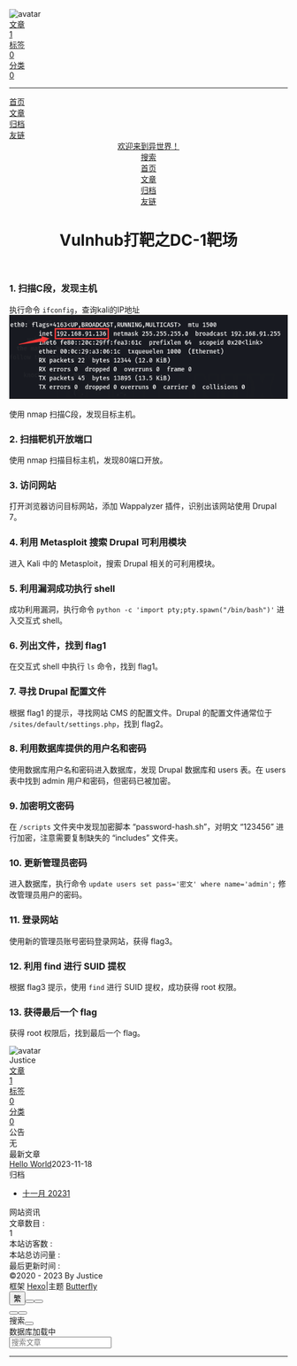 <!DOCTYPE html><html lang="zh-CN" data-theme="dark"><head><meta charset="UTF-8"><meta http-equiv="X-UA-Compatible" content="IE=edge"><meta name="viewport" content="width=device-width, initial-scale=1.0,viewport-fit=cover"><title>Vulnhub打靶之DC-1靶场 | 欢迎来到异世界！</title><meta name="author" content="Justice"><meta name="copyright" content="Justice"><meta name="format-detection" content="telephone=no"><meta name="theme-color" content="#0d0d0d"><meta name="description" content="1. 扫描C段，发现主机执行命令 ifconfig，查询kali的IP地址 使用 nmap 扫描C段，发现目标主机。 2. 扫描靶机开放端口使用 nmap 扫描目标主机，发现80端口开放。 3. 访问网站打开浏览器访问目标网站，添加 Wappalyzer 插件，识别出该网站使用 Drupal 7。 4. 利用 Metasploit 搜索 Drupal 可利用模块进入 Kali 中的 Metaspl">
<meta property="og:type" content="website">
<meta property="og:title" content="Vulnhub打靶之DC-1靶场">
<meta property="og:url" content="http://example.com/articles/DC-1.md">
<meta property="og:site_name" content="欢迎来到异世界！">
<meta property="og:description" content="1. 扫描C段，发现主机执行命令 ifconfig，查询kali的IP地址 使用 nmap 扫描C段，发现目标主机。 2. 扫描靶机开放端口使用 nmap 扫描目标主机，发现80端口开放。 3. 访问网站打开浏览器访问目标网站，添加 Wappalyzer 插件，识别出该网站使用 Drupal 7。 4. 利用 Metasploit 搜索 Drupal 可利用模块进入 Kali 中的 Metaspl">
<meta property="og:locale" content="zh_CN">
<meta property="og:image" content="https://i.loli.net/2021/02/24/5O1day2nriDzjSu.png">
<meta property="article:published_time" content="2023-11-18T15:06:55.362Z">
<meta property="article:modified_time" content="2023-11-18T15:06:55.362Z">
<meta property="article:author" content="Justice">
<meta name="twitter:card" content="summary">
<meta name="twitter:image" content="https://i.loli.net/2021/02/24/5O1day2nriDzjSu.png"><link rel="shortcut icon" href="/img/favicon.png"><link rel="canonical" href="http://example.com/articles/DC-1.md"><link rel="preconnect" href="//cdn.jsdelivr.net"/><link rel="preconnect" href="//busuanzi.ibruce.info"/><link rel="stylesheet" href="/css/index.css"><link rel="stylesheet" href="https://cdn.jsdelivr.net/npm/@fortawesome/fontawesome-free/css/all.min.css" media="print" onload="this.media='all'"><link rel="stylesheet" href="https://cdn.jsdelivr.net/npm/@fancyapps/ui/dist/fancybox/fancybox.min.css" media="print" onload="this.media='all'"><script>const GLOBAL_CONFIG = {
  root: '/',
  algolia: undefined,
  localSearch: {"path":"/search.xml","preload":false,"top_n_per_article":1,"unescape":true,"languages":{"hits_empty":"找不到您查询的内容：${query}","hits_stats":"共找到 ${hits} 篇文章"}},
  translate: {"defaultEncoding":2,"translateDelay":0,"msgToTraditionalChinese":"繁","msgToSimplifiedChinese":"簡"},
  noticeOutdate: undefined,
  highlight: {"plugin":"highlighjs","highlightCopy":true,"highlightLang":true,"highlightHeightLimit":230},
  copy: {
    success: '复制成功',
    error: '复制错误',
    noSupport: '浏览器不支持'
  },
  relativeDate: {
    homepage: false,
    post: false
  },
  runtime: '',
  dateSuffix: {
    just: '刚刚',
    min: '分钟前',
    hour: '小时前',
    day: '天前',
    month: '个月前'
  },
  copyright: undefined,
  lightbox: 'fancybox',
  Snackbar: undefined,
  infinitegrid: {
    js: 'https://cdn.jsdelivr.net/npm/@egjs/infinitegrid/dist/infinitegrid.min.js',
    buttonText: '加载更多'
  },
  isPhotoFigcaption: false,
  islazyload: false,
  isAnchor: false,
  percent: {
    toc: true,
    rightside: true,
  },
  autoDarkmode: true
}</script><script id="config-diff">var GLOBAL_CONFIG_SITE = {
  title: 'Vulnhub打靶之DC-1靶场',
  isPost: false,
  isHome: false,
  isHighlightShrink: true,
  isToc: false,
  postUpdate: '2023-11-18 23:06:55'
}</script><script>(win=>{
      win.saveToLocal = {
        set: (key, value, ttl) => {
          if (ttl === 0) return
          const now = Date.now()
          const expiry = now + ttl * 86400000
          const item = {
            value,
            expiry
          }
          localStorage.setItem(key, JSON.stringify(item))
        },
      
        get: key => {
          const itemStr = localStorage.getItem(key)
      
          if (!itemStr) {
            return undefined
          }
          const item = JSON.parse(itemStr)
          const now = Date.now()
      
          if (now > item.expiry) {
            localStorage.removeItem(key)
            return undefined
          }
          return item.value
        }
      }
    
      win.getScript = (url, attr = {}) => new Promise((resolve, reject) => {
        const script = document.createElement('script')
        script.src = url
        script.async = true
        script.onerror = reject
        script.onload = script.onreadystatechange = function() {
          const loadState = this.readyState
          if (loadState && loadState !== 'loaded' && loadState !== 'complete') return
          script.onload = script.onreadystatechange = null
          resolve()
        }

        Object.keys(attr).forEach(key => {
          script.setAttribute(key, attr[key])
        })

        document.head.appendChild(script)
      })
    
      win.getCSS = (url, id = false) => new Promise((resolve, reject) => {
        const link = document.createElement('link')
        link.rel = 'stylesheet'
        link.href = url
        if (id) link.id = id
        link.onerror = reject
        link.onload = link.onreadystatechange = function() {
          const loadState = this.readyState
          if (loadState && loadState !== 'loaded' && loadState !== 'complete') return
          link.onload = link.onreadystatechange = null
          resolve()
        }
        document.head.appendChild(link)
      })
    
      win.activateDarkMode = () => {
        document.documentElement.setAttribute('data-theme', 'dark')
        if (document.querySelector('meta[name="theme-color"]') !== null) {
          document.querySelector('meta[name="theme-color"]').setAttribute('content', '#0d0d0d')
        }
      }
      win.activateLightMode = () => {
        document.documentElement.setAttribute('data-theme', 'light')
        if (document.querySelector('meta[name="theme-color"]') !== null) {
          document.querySelector('meta[name="theme-color"]').setAttribute('content', '#ffffff')
        }
      }
      const t = saveToLocal.get('theme')
    
          const isDarkMode = window.matchMedia('(prefers-color-scheme: dark)').matches
          const isLightMode = window.matchMedia('(prefers-color-scheme: light)').matches
          const isNotSpecified = window.matchMedia('(prefers-color-scheme: no-preference)').matches
          const hasNoSupport = !isDarkMode && !isLightMode && !isNotSpecified

          if (t === undefined) {
            if (isLightMode) activateLightMode()
            else if (isDarkMode) activateDarkMode()
            else if (isNotSpecified || hasNoSupport) {
              const now = new Date()
              const hour = now.getHours()
              const isNight = hour <= 22 || hour >= 8
              isNight ? activateDarkMode() : activateLightMode()
            }
            window.matchMedia('(prefers-color-scheme: dark)').addListener(e => {
              if (saveToLocal.get('theme') === undefined) {
                e.matches ? activateDarkMode() : activateLightMode()
              }
            })
          } else if (t === 'light') activateLightMode()
          else activateDarkMode()
        
      const asideStatus = saveToLocal.get('aside-status')
      if (asideStatus !== undefined) {
        if (asideStatus === 'hide') {
          document.documentElement.classList.add('hide-aside')
        } else {
          document.documentElement.classList.remove('hide-aside')
        }
      }
    
      const detectApple = () => {
        if(/iPad|iPhone|iPod|Macintosh/.test(navigator.userAgent)){
          document.documentElement.classList.add('apple')
        }
      }
      detectApple()
    })(window)</script><meta name="generator" content="Hexo 7.0.0"></head><body><div id="loading-box"><div class="loading-left-bg"></div><div class="loading-right-bg"></div><div class="spinner-box"><div class="configure-border-1"><div class="configure-core"></div></div><div class="configure-border-2"><div class="configure-core"></div></div><div class="loading-word">加载中...</div></div></div><script>(()=>{
  const $loadingBox = document.getElementById('loading-box')
  const $body = document.body
  const preloader = {
    endLoading: () => {
      $body.style.overflow = ''
      $loadingBox.classList.add('loaded')
    },
    initLoading: () => {
      $body.style.overflow = 'hidden'
      $loadingBox.classList.remove('loaded')
    }
  }

  preloader.initLoading()
  window.addEventListener('load',() => { preloader.endLoading() })

  if (false) {
    document.addEventListener('pjax:send', () => { preloader.initLoading() })
    document.addEventListener('pjax:complete', () => { preloader.endLoading() })
  }
})()</script><div id="web_bg"></div><div id="sidebar"><div id="menu-mask"></div><div id="sidebar-menus"><div class="avatar-img is-center"><img src="https://i.loli.net/2021/02/24/5O1day2nriDzjSu.png" onerror="onerror=null;src='/img/friend_404.gif'" alt="avatar"/></div><div class="sidebar-site-data site-data is-center"><a href="/archives/"><div class="headline">文章</div><div class="length-num">1</div></a><a href="/tags/"><div class="headline">标签</div><div class="length-num">0</div></a><a href="/categories/"><div class="headline">分类</div><div class="length-num">0</div></a></div><hr class="custom-hr"/><div class="menus_items"><div class="menus_item"><a class="site-page" href="/"><i class="fa-fw fas fa-home"></i><span> 首页</span></a></div><div class="menus_item"><a class="site-page" href="/articles/"><span> 文章</span></a></div><div class="menus_item"><a class="site-page" href="/archives/"><i class="fa-fw fas fa-archive"></i><span> 归档</span></a></div><div class="menus_item"><a class="site-page" href="/link/"><i class="fa-fw fas fa-link"></i><span> 友链</span></a></div></div></div></div><div class="page" id="body-wrap"><header class="not-home-page" id="page-header"><nav id="nav"><span id="blog-info"><a href="/" title="欢迎来到异世界！"><span class="site-name">欢迎来到异世界！</span></a></span><div id="menus"><div id="search-button"><a class="site-page social-icon search" href="javascript:void(0);"><i class="fas fa-search fa-fw"></i><span> 搜索</span></a></div><div class="menus_items"><div class="menus_item"><a class="site-page" href="/"><i class="fa-fw fas fa-home"></i><span> 首页</span></a></div><div class="menus_item"><a class="site-page" href="/articles/"><span> 文章</span></a></div><div class="menus_item"><a class="site-page" href="/archives/"><i class="fa-fw fas fa-archive"></i><span> 归档</span></a></div><div class="menus_item"><a class="site-page" href="/link/"><i class="fa-fw fas fa-link"></i><span> 友链</span></a></div></div><div id="toggle-menu"><a class="site-page" href="javascript:void(0);"><i class="fas fa-bars fa-fw"></i></a></div></div></nav><div id="page-site-info"><h1 id="site-title">Vulnhub打靶之DC-1靶场</h1></div></header><main class="layout" id="content-inner"><div id="page"><div id="article-container"><h3 id="1-扫描C段，发现主机"><a href="#1-扫描C段，发现主机" class="headerlink" title="1. 扫描C段，发现主机"></a>1. 扫描C段，发现主机</h3><p>执行命令 <code>ifconfig</code>，查询kali的IP地址<br><img src="/articles/images/1.png" alt=""></p>
<p>使用 nmap 扫描C段，发现目标主机。</p>
<h3 id="2-扫描靶机开放端口"><a href="#2-扫描靶机开放端口" class="headerlink" title="2. 扫描靶机开放端口"></a>2. 扫描靶机开放端口</h3><p>使用 nmap 扫描目标主机，发现80端口开放。</p>
<h3 id="3-访问网站"><a href="#3-访问网站" class="headerlink" title="3. 访问网站"></a>3. 访问网站</h3><p>打开浏览器访问目标网站，添加 Wappalyzer 插件，识别出该网站使用 Drupal 7。</p>
<h3 id="4-利用-Metasploit-搜索-Drupal-可利用模块"><a href="#4-利用-Metasploit-搜索-Drupal-可利用模块" class="headerlink" title="4. 利用 Metasploit 搜索 Drupal 可利用模块"></a>4. 利用 Metasploit 搜索 Drupal 可利用模块</h3><p>进入 Kali 中的 Metasploit，搜索 Drupal 相关的可利用模块。</p>
<h3 id="5-利用漏洞成功执行-shell"><a href="#5-利用漏洞成功执行-shell" class="headerlink" title="5. 利用漏洞成功执行 shell"></a>5. 利用漏洞成功执行 shell</h3><p>成功利用漏洞，执行命令 <code>python -c &#39;import pty;pty.spawn(&quot;/bin/bash&quot;)&#39;</code> 进入交互式 shell。</p>
<h3 id="6-列出文件，找到-flag1"><a href="#6-列出文件，找到-flag1" class="headerlink" title="6. 列出文件，找到 flag1"></a>6. 列出文件，找到 flag1</h3><p>在交互式 shell 中执行 <code>ls</code> 命令，找到 flag1。</p>
<h3 id="7-寻找-Drupal-配置文件"><a href="#7-寻找-Drupal-配置文件" class="headerlink" title="7. 寻找 Drupal 配置文件"></a>7. 寻找 Drupal 配置文件</h3><p>根据 flag1 的提示，寻找网站 CMS 的配置文件。Drupal 的配置文件通常位于 <code>/sites/default/settings.php</code>，找到 flag2。</p>
<h3 id="8-利用数据库提供的用户名和密码"><a href="#8-利用数据库提供的用户名和密码" class="headerlink" title="8. 利用数据库提供的用户名和密码"></a>8. 利用数据库提供的用户名和密码</h3><p>使用数据库用户名和密码进入数据库，发现 Drupal 数据库和 users 表。在 users 表中找到 admin 用户和密码，但密码已被加密。</p>
<h3 id="9-加密明文密码"><a href="#9-加密明文密码" class="headerlink" title="9. 加密明文密码"></a>9. 加密明文密码</h3><p>在 <code>/scripts</code> 文件夹中发现加密脚本 “password-hash.sh”，对明文 “123456” 进行加密，注意需要复制缺失的 “includes” 文件夹。</p>
<h3 id="10-更新管理员密码"><a href="#10-更新管理员密码" class="headerlink" title="10. 更新管理员密码"></a>10. 更新管理员密码</h3><p>进入数据库，执行命令 <code>update users set pass=&#39;密文&#39; where name=&#39;admin&#39;;</code> 修改管理员用户的密码。</p>
<h3 id="11-登录网站"><a href="#11-登录网站" class="headerlink" title="11. 登录网站"></a>11. 登录网站</h3><p>使用新的管理员账号密码登录网站，获得 flag3。</p>
<h3 id="12-利用-find-进行-SUID-提权"><a href="#12-利用-find-进行-SUID-提权" class="headerlink" title="12. 利用 find 进行 SUID 提权"></a>12. 利用 find 进行 SUID 提权</h3><p>根据 flag3 提示，使用 <code>find</code> 进行 SUID 提权，成功获得 root 权限。</p>
<h3 id="13-获得最后一个-flag"><a href="#13-获得最后一个-flag" class="headerlink" title="13. 获得最后一个 flag"></a>13. 获得最后一个 flag</h3><p>获得 root 权限后，找到最后一个 flag。</p>
</div></div><div class="aside-content" id="aside-content"><div class="card-widget card-info"><div class="is-center"><div class="avatar-img"><img src="https://i.loli.net/2021/02/24/5O1day2nriDzjSu.png" onerror="this.onerror=null;this.src='/img/friend_404.gif'" alt="avatar"/></div><div class="author-info__name">Justice</div><div class="author-info__description"></div></div><div class="card-info-data site-data is-center"><a href="/archives/"><div class="headline">文章</div><div class="length-num">1</div></a><a href="/tags/"><div class="headline">标签</div><div class="length-num">0</div></a><a href="/categories/"><div class="headline">分类</div><div class="length-num">0</div></a></div><div class="card-info-social-icons is-center"><a class="social-icon" href="/oubruce1234@gmail.com" target="_blank" title="Email"><i class="fas fa-envelope"></i></a></div></div><div class="card-widget card-announcement"><div class="item-headline"><i class="fas fa-bullhorn fa-shake"></i><span>公告</span></div><div class="announcement_content">无</div></div><div class="sticky_layout"><div class="card-widget card-recent-post"><div class="item-headline"><i class="fas fa-history"></i><span>最新文章</span></div><div class="aside-list"><div class="aside-list-item no-cover"><div class="content"><a class="title" href="/2023/11/18/hello_world/" title="Hello World">Hello World</a><time datetime="2023-11-18T06:29:56.162Z" title="发表于 2023-11-18 14:29:56">2023-11-18</time></div></div></div></div><div class="card-widget card-archives"><div class="item-headline"><i class="fas fa-archive"></i><span>归档</span></div><ul class="card-archive-list"><li class="card-archive-list-item"><a class="card-archive-list-link" href="/archives/2023/11/"><span class="card-archive-list-date">十一月 2023</span><span class="card-archive-list-count">1</span></a></li></ul></div><div class="card-widget card-webinfo"><div class="item-headline"><i class="fas fa-chart-line"></i><span>网站资讯</span></div><div class="webinfo"><div class="webinfo-item"><div class="item-name">文章数目 :</div><div class="item-count">1</div></div><div class="webinfo-item"><div class="item-name">本站访客数 :</div><div class="item-count" id="busuanzi_value_site_uv"><i class="fa-solid fa-spinner fa-spin"></i></div></div><div class="webinfo-item"><div class="item-name">本站总访问量 :</div><div class="item-count" id="busuanzi_value_site_pv"><i class="fa-solid fa-spinner fa-spin"></i></div></div><div class="webinfo-item"><div class="item-name">最后更新时间 :</div><div class="item-count" id="last-push-date" data-lastPushDate="2023-11-18T15:09:33.303Z"><i class="fa-solid fa-spinner fa-spin"></i></div></div></div></div></div></div></main><footer id="footer" style="background: transparent"><div id="footer-wrap"><div class="copyright">&copy;2020 - 2023 By Justice</div><div class="framework-info"><span>框架 </span><a target="_blank" rel="noopener" href="https://hexo.io">Hexo</a><span class="footer-separator">|</span><span>主题 </span><a target="_blank" rel="noopener" href="https://github.com/jerryc127/hexo-theme-butterfly">Butterfly</a></div></div></footer></div><div id="rightside"><div id="rightside-config-hide"><button id="translateLink" type="button" title="简繁转换">繁</button><button id="darkmode" type="button" title="浅色和深色模式转换"><i class="fas fa-adjust"></i></button><button id="hide-aside-btn" type="button" title="单栏和双栏切换"><i class="fas fa-arrows-alt-h"></i></button></div><div id="rightside-config-show"><button id="rightside-config" type="button" title="设置"><i class="fas fa-cog fa-spin"></i></button><button id="go-up" type="button" title="回到顶部"><span class="scroll-percent"></span><i class="fas fa-arrow-up"></i></button></div></div><div><script src="/js/utils.js"></script><script src="/js/main.js"></script><script src="/js/tw_cn.js"></script><script src="https://cdn.jsdelivr.net/npm/@fancyapps/ui/dist/fancybox/fancybox.umd.min.js"></script><div class="js-pjax"></div><script id="click-heart" src="https://cdn.jsdelivr.net/npm/butterfly-extsrc/dist/click-heart.min.js" async="async" mobile="true"></script><script async data-pjax src="//busuanzi.ibruce.info/busuanzi/2.3/busuanzi.pure.mini.js"></script><div id="local-search"><div class="search-dialog"><nav class="search-nav"><span class="search-dialog-title">搜索</span><span id="loading-status"></span><button class="search-close-button"><i class="fas fa-times"></i></button></nav><div class="is-center" id="loading-database"><i class="fas fa-spinner fa-pulse"></i><span>  数据库加载中</span></div><div class="search-wrap"><div id="local-search-input"><div class="local-search-box"><input class="local-search-box--input" placeholder="搜索文章" type="text"/></div></div><hr/><div id="local-search-results"></div><div id="local-search-stats-wrap"></div></div></div><div id="search-mask"></div><script src="/js/search/local-search.js"></script></div></div></body></html>